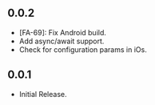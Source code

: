 ## 0.0.2

* [FA-69]: Fix Android build.
* Add async/await support.
* Check for configuration params in iOs.

## 0.0.1

* Initial Release.
